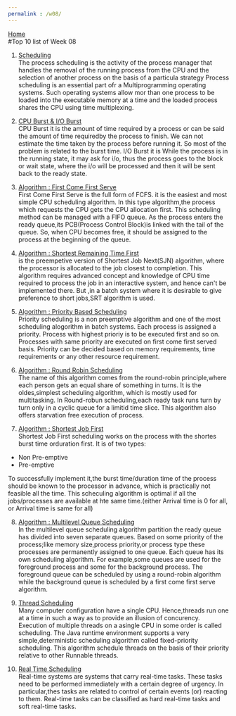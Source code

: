 ```yaml
---
permalink : /w08/
---
```

[Home](../)
<br>
#Top 10 list of Week 08
<br>

1. [Scheduling](https://www.tutorialspoint.com/operating_system/os_process_scheduling.htm)<br>
The process scheduling is the activity of the process manager that handles the removal of the running process from the CPU and the selection of another process on the basis of a particula strategy
Process scheduling is an essential part ofr a Multiprogramming operating systems. Such operating systems allow mor than one process to be loaded into the executable memory at a time and the loaded process shares the CPU using time multiplexing.

2. [CPU Burst & I/O Burst](https://www.quora.com/What-is-meant-by-CPU-Burst-and-I-O-Burst)<br>
CPU Burst it is the amount of time required by a process or can be said the amount of time requiredby the process to finish. We can not estimate the time taken by the process before running it. So most of the problem is related to the burst time.
I/O Burst it is While the process is in the running state, it may ask for i/o, thus the process goes to the block or wait state, where the i/o will be processed and then it will be sent back to the ready state.

3. [Algorithm : First Come First Serve](https://www.guru99.com/cpu-scheduling-algorithms.html)<br>
First Come First Serve is the full form of FCFS. it is the easiest and most simple CPU scheduling algorithm. In this type algorithm,the process which requests the CPU gets the CPU allocation first. This scheduling method can be managed with a FIFO queue.
As the process enters the ready queue,its PCB(Process Control Block)is linked with the tail of the queue. So, when CPU becomes free, it should be assigned to the process at the beginning of the queue.

4. [Algorithm : Shortest Remaining Time First](https://www.geeksforgeeks.org/introduction-of-shortest-remaining-time-first-srtf-algorithm/)<br>
is the preempetive version of Shortest Job Next(SJN) algorithm, where the processor is allocated to the job closest to completion.
This algorithm requires advanced concept and knowledge of CPU time required to process the job in an interactive system, and hence can't be implemented there. But ,in a batch system where it is desirable to give preference to short jobs,SRT algorithm is used.

5. [Algorithm : Priority Based Scheduling](https://www.tutorialspoint.com/operating_system/os_process_scheduling_algorithms.htm)<br>
Priority scheduling is a non preemptive algorithm and one of the most scheduling alogorithm in batch systems. Each process is assigned a priority. Process with highest prioriy is to be executed first and so on. Processes with same priority are executed on first come first served basis. Priority can be decided based on memory requirements, time requirements or any other resource requirement.

6. [Algorithm : Round Robin Scheduling](https://www.guru99.com/round-robin-scheduling-example.html)<br>
The name of this algorithm comes from the round-robin principle,where each person gets an equal share of something in turns. It is the oldes,simplest scheduling algorithm, which is mostly used for multitasking.
In Round-robun scheduling,each ready task runs turn by turn only in a cyclic queue for a limitid time slice. This algorithm also offers starvation free execution of process.

7. [Algorithm : Shortest Job First](https://www.studytonight.com/operating-system/shortest-job-first)<br>
Shortest Job First scheduling works on the process with the shortes burst time orduration first.
It is of two types:
- Non Pre-emptive
- Pre-emptive

To successfully implement it,the burst time/duration time of the process should be known to the processor in advance, which is practically not feasible all the time.
This scheculing algorithm is optimal if all the jobs/processes are available at hte same time.(either Arrival time is 0 for all, or Arrival time is same for all)

8. [Algorithm : Multilevel Queue Scheduling](https://www.includehelp.com/operating-systems/multilevel-queue-scheduling-in-operating-system.aspx)<br>
In the multilevel queue scheduling algorithm partition the ready queue has divided into seven separate queues. Based on some priority of the process;like memory size,process priority,or process type these processes are permanently assigned to one queue. Each queue has its own scheduling algorithm. For example,some queues are used for the foreground process and some for the background process.
The foreground queue can be scheduled by using a round-robin algorithm while the background queue is scheduled by a first come first serve algorithm.

9. [Thread Scheduling](https://www.iitk.ac.id.in/esc101/05Aug/tutorial/essential/threads/priority.html)<br>
Many computer configuration have a single CPU. Hence,threads run one at a time in such a way as to provide an illusion of concurency. Execution of multiple threads on a asingle CPU in some order is called scheduling. The Java runtime environment supports a very simple,deterministic scheduling algorithm called fixed-priority scheduling. This algorithm schedule threads on the basis of their priority relative to other Runnable threads.

10. [Real Time Scheduling](https://www.geeksforgeeks.org/scheduling-in-real-time-systems/)<br>
Real-time systems are systems that carry real-time tasks. These tasks need to be performed immediately with a certain degree of urgency. In particular,thes tasks are related to control of certain events (or) reacting to them. Real-time tasks can be classified as hard real-time tasks and soft real-time tasks.

